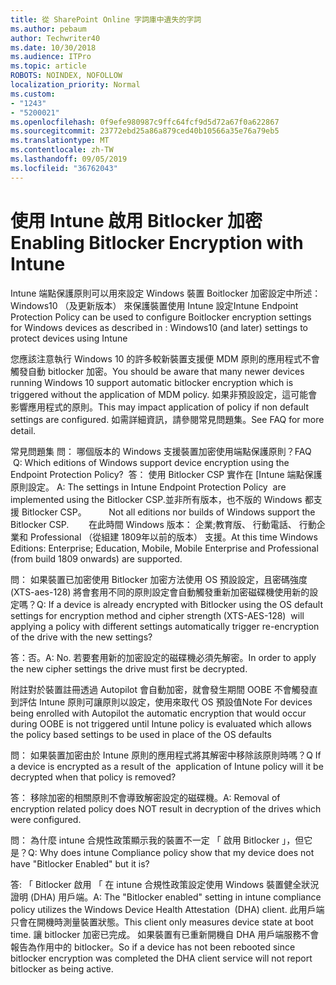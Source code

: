 ```yaml
---
title: 從 SharePoint Online 字詞庫中遺失的字詞
ms.author: pebaum
author: Techwriter40
ms.date: 10/30/2018
ms.audience: ITPro
ms.topic: article
ROBOTS: NOINDEX, NOFOLLOW
localization_priority: Normal
ms.custom:
- "1243"
- "5200021"
ms.openlocfilehash: 0f9efe980987c9ffc64fcf9d5d72a67f0a622867
ms.sourcegitcommit: 23772ebd25a86a879ced40b10566a35e76a79eb5
ms.translationtype: MT
ms.contentlocale: zh-TW
ms.lasthandoff: 09/05/2019
ms.locfileid: "36762043"
---
```

# <a name="enabling-bitlocker-encryption-with-intune"></a><span data-ttu-id="eba2c-102">使用 Intune 啟用 Bitlocker 加密</span><span class="sxs-lookup"><span data-stu-id="eba2c-102">Enabling Bitlocker Encryption with Intune</span></span>

<span data-ttu-id="eba2c-103">Intune 端點保護原則可以用來設定 Windows 裝置 Boitlocker 加密設定中所述： Windows10 （及更新版本） 來保護裝置使用 Intune 設定</span><span class="sxs-lookup"><span data-stu-id="eba2c-103">Intune Endpoint Protection Policy can be used to configure Boitlocker encryption settings for Windows devices as described in : Windows10 (and later) settings to protect devices using Intune</span></span>

<span data-ttu-id="eba2c-104">您應該注意執行 Windows 10 的許多較新裝置支援便 MDM 原則的應用程式不會觸發自動 bitlocker 加密。</span><span class="sxs-lookup"><span data-stu-id="eba2c-104">You should be aware that many newer devices running Windows 10 support automatic bitlocker encryption which is triggered without the application of MDM policy.</span></span> <span data-ttu-id="eba2c-105">如果非預設設定，這可能會影響應用程式的原則。</span><span class="sxs-lookup"><span data-stu-id="eba2c-105">This may impact application of policy if non default settings are configured.</span></span> <span data-ttu-id="eba2c-106">如需詳細資訊，請參閱常見問題集。</span><span class="sxs-lookup"><span data-stu-id="eba2c-106">See FAQ for more detail.</span></span>


<span data-ttu-id="eba2c-107">常見問題集 問： 哪個版本的 Windows 支援裝置加密使用端點保護原則？</span><span class="sxs-lookup"><span data-stu-id="eba2c-107">FAQ  Q: Which editions of Windows support device encryption using the Endpoint Protection Policy?</span></span>
<span data-ttu-id="eba2c-108"> 答： 使用 Bitlocker CSP 實作在 [Intune 端點保護原則設定。</span><span class="sxs-lookup"><span data-stu-id="eba2c-108"> A: The settings in Intune Endpoint Protection Policy  are implemented using the Bitlocker CSP.</span></span><span data-ttu-id="eba2c-109">並非所有版本，也不版的 Windows 都支援 Bitlocker CSP。 
     </span><span class="sxs-lookup"><span data-stu-id="eba2c-109">  Not all editions nor builds of Windows support the Bitlocker CSP. 
     </span></span> <span data-ttu-id="eba2c-110">在此時間 Windows 版本： 企業;教育版、 行動電話、 行動企業和 Professional （從組建 1809年以前的版本） 支援。</span><span class="sxs-lookup"><span data-stu-id="eba2c-110">At this time Windows Editions: Enterprise; Education, Mobile, Mobile Enterprise and Professional (from build 1809 onwards) are supported.</span></span>




<span data-ttu-id="eba2c-111">問： 如果裝置已加密使用 Bitlocker 加密方法使用 OS 預設設定，且密碼強度 (XTS-aes-128) 將會套用不同的原則設定會自動觸發重新加密磁碟機使用新的設定嗎？</span><span class="sxs-lookup"><span data-stu-id="eba2c-111">Q: If a device is already encrypted with Bitlocker using the OS default settings for encryption method and cipher strength (XTS-AES-128)  will applying a policy with different settings automatically trigger re-encryption of the drive with the new settings?</span></span>

<span data-ttu-id="eba2c-112">答：否。</span><span class="sxs-lookup"><span data-stu-id="eba2c-112">A: No.</span></span> <span data-ttu-id="eba2c-113">若要套用新的加密設定的磁碟機必須先解密。</span><span class="sxs-lookup"><span data-stu-id="eba2c-113">In order to apply the new cipher settings the drive must first be decrypted.</span></span>

<span data-ttu-id="eba2c-114">附註對於裝置註冊透過 Autopilot 會自動加密，就會發生期間 OOBE 不會觸發直到評估 Intune 原則可讓原則以設定，使用來取代 OS 預設值</span><span class="sxs-lookup"><span data-stu-id="eba2c-114">Note For devices being enrolled with Autopilot the automatic encryption that would occur during OOBE is not triggered until Intune policy is evaluated which allows the policy based settings to be used in place of the OS defaults</span></span>




<span data-ttu-id="eba2c-115">問： 如果裝置加密由於 Intune 原則的應用程式將其解密中移除該原則時嗎？</span><span class="sxs-lookup"><span data-stu-id="eba2c-115">Q If a device is encrypted as a result of the  application of Intune policy will it be decrypted when that policy is removed?</span></span>

<span data-ttu-id="eba2c-116">答： 移除加密的相關原則不會導致解密設定的磁碟機。</span><span class="sxs-lookup"><span data-stu-id="eba2c-116">A: Removal of encryption related policy does NOT result in decryption of the drives which were configured.</span></span>




<span data-ttu-id="eba2c-117">問： 為什麼 intune 合規性政策顯示我的裝置不一定 「 啟用 Bitlocker 」，但它是？</span><span class="sxs-lookup"><span data-stu-id="eba2c-117">Q: Why does intune Compliance policy show that my device does not have "Bitlocker Enabled" but it is?</span></span>

<span data-ttu-id="eba2c-118">答: 「 Bitlocker 啟用 「 在 intune 合規性政策設定使用 Windows 裝置健全狀況證明 (DHA) 用戶端。</span><span class="sxs-lookup"><span data-stu-id="eba2c-118">A: The "Bitlocker enabled" setting in intune compliance policy utilizes the Windows Device Health Attestation  (DHA) client.</span></span> <span data-ttu-id="eba2c-119">此用戶端只會在開機時測量裝置狀態。</span><span class="sxs-lookup"><span data-stu-id="eba2c-119">This client only measures device state at boot time.</span></span> <span data-ttu-id="eba2c-120">讓 bitlocker 加密已完成。 如果裝置有已重新開機自 DHA 用戶端服務不會報告為作用中的 bitlocker。</span><span class="sxs-lookup"><span data-stu-id="eba2c-120">So if a device has not been rebooted since bitlocker encryption was completed the DHA client service will not report bitlocker as being active.</span></span>